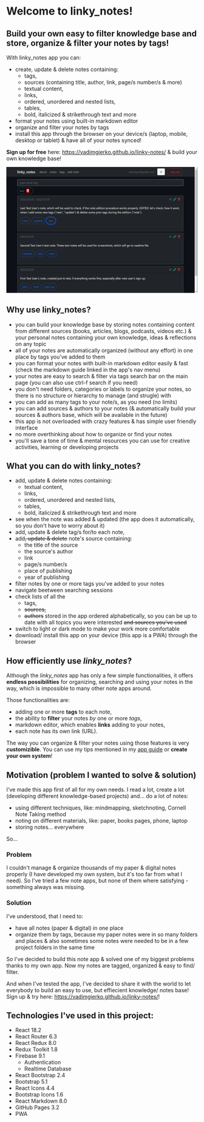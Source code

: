 # Welcome to linky_notes!

## Build your own easy to filter knowledge base and store, organize & filter your notes by tags!

With linky_notes app you can:
- create, update & delete notes containing:
  - tags,
  - sources (containing title, author, link, page/s number/s & more)
  - textual content,
  - links,
  - ordered, unordered and nested lists,
  - tables,
  - bold, italicized & strikethrough text and more
- format your notes using built-in markdown editor
- organize and filter your notes by tags
- install this app through the browser on your device/s (laptop, mobile, desktop or tablet) & have all of your notes synced!

**Sign up for free** here: https://vadimgierko.github.io/linky-notes/ & build your own knowledge base!

<img src="public/linky-notes-app-screen-vadim-gierko.png">

## Why use linky_notes?

- you can build your knowledge base by storing notes containing content from different sources (books, articles, blogs, podcasts, videos etc.) & your personal notes containing your own knowledge, ideas & reflections on any topic
- all of your notes are automatically organized (without any effort) in one place by tags you've added to them
- you can format your notes with built-in markdown editor easily & fast (check the markdown guide linked in the app's nav menu)
- your notes are easy to search & filter via tags search bar on the main page (you can also use ctrl-f search if you need)
- you don't need folders, categories or labels to organize your notes, so there is no structure or hierarchy to manage (and strugle) with
- you can add as many tags to your note/s, as you need (no limits)
- you can add sources & authors to your notes (& automatically build your sources & authors base, which will be available in the future)
- this app is not overloaded with crazy features & has simple user friendly interface
- no more overthinking about how to organize or find your notes
- you'll save a tone of time & mental resources you can use for creative activities, learning or developing projects

## What you can do with linky_notes?

- add, update & delete notes containing:
  - textual content,
  - links,
  - ordered, unordered and nested lists,
  - tables,
  - bold, italicized & strikethrough text and more
- see when the note was added & updated (the app does it automatically, so you don't have to worry about it)
- add, update & delete tag/s for/to each note,
- add~~, update & delete~~ note's source containing:
  - the title of the source
  - the source's author
  - link
  - page/s number/s
  - place of publishing
  - year of publishing
- filter notes by one or more tags you've added to your notes
- navigate beetween searching sessions
- check lists of all the
  - tags,
  - ~~sources,~~
  - ~~authors~~
  stored in the app ordered alphabetically, so you can be up to date with all topics you were interested ~~and sources you've used~~
- switch to light or dark mode to make your work more comfortable
- download/ install this app on your device (this app is a PWA) through the browser

## How efficiently use *linky_notes*?

Although the *linky_notes* app has only a few simple functionalities,
it offers **endless possibilities** for organizing, searching and using your notes in the way,
which is impossible to many other note apps around.

Those functionalities are:
- adding one or more **tags** to each note,
- the ability to **filter** your notes *by* one or more *tags*,
- markdown editor, which enables **links** adding to your notes,
- each note has its own link (URL).

The way you can organize & filter your notes using those features is very **customizible**.
You can use my tips mentioned in my [app guide](https://vadimgierko.github.io/linky-notes/app-guide) or **create your own system**!

## Motivation (problem I wanted to solve & solution)

I've made this app first of all for my own needs. I read a lot, create a lot (developing different knowledge-based projects) and... do a lot of notes:

- using different techniques, like: mindmapping, sketchnoting, Cornell Note Taking method
- noting on different materials, like: paper, books pages, phone, laptop
- storing notes... everywhere

So...

### Problem

I couldn't manage & organize thousands of my paper & digital notes properly (I have developed my own system, but it's too far from what I need). So I've tried a few note apps, but none of them where satisfying - something always was missing.

### Solution

I've understood, that I need to:

- have all notes (paper & digital) in one place
- organize them by tags, because my paper notes were in so many folders and places & also sometimes some notes were needed to be in a few project folders in the same time

So I've decided to build this note app & solved one of my biggest problems thanks to my own app. Now my notes are tagged, organized & easy to find/ filter.

And when I've tested the app, I've decided to share it with the world to let everybody to build an easy to use, but effiecient knowledge/ notes base! Sign up & try here: https://vadimgierko.github.io/linky-notes/!

## Technologies I've used in this project:

- React 18.2
- React Router 6.3
- React Redux 8.0
- Redux Toolkit 1.8
- Firebase 9.1
  - Authentication
  - Realtime Database
- React Bootstrap 2.4
- Bootstrap 5.1
- React Icons 4.4
- Bootstrap Icons 1.6
- React Markdown 8.0
- GitHub Pages 3.2
- PWA